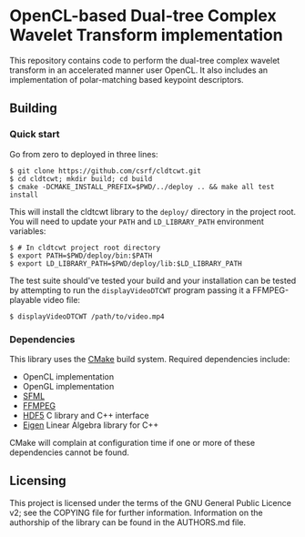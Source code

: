# OpenCL-based Dual-tree Complex Wavelet Transform implementation

This repository contains code to perform the dual-tree complex wavelet
transform in an accelerated manner user OpenCL. It also includes an
implementation of polar-matching based keypoint descriptors.

## Building

### Quick start

Go from zero to deployed in three lines:

```console
$ git clone https://github.com/csrf/cldtcwt.git
$ cd cldtcwt; mkdir build; cd build
$ cmake -DCMAKE_INSTALL_PREFIX=$PWD/../deploy .. && make all test install
```

This will install the cldtcwt library to the `deploy/` directory in the project
root. You will need to update your `PATH` and `LD_LIBRARY_PATH` environment
variables:

```console
$ # In cldtcwt project root directory
$ export PATH=$PWD/deploy/bin:$PATH
$ export LD_LIBRARY_PATH=$PWD/deploy/lib:$LD_LIBRARY_PATH
```

The test suite should've tested your build and your installation can be tested
by attempting to run the `displayVideoDTCWT` program passing it a
FFMPEG-playable video file:

```console
$ displayVideoDTCWT /path/to/video.mp4
```

### Dependencies

This library uses the [CMake](http://cmake.org) build system. Required
dependencies include:

* OpenCL implementation
* OpenGL implementation
* [SFML](http://www.sfml-dev.org/)
* [FFMPEG](http://ffmpeg.org/)
* [HDF5](http://www.hdfgroup.org/HDF5/) C library and C++ interface
* [Eigen](http://eigen.tuxfamily.org/) Linear Algebra library for C++

CMake will complain at configuration time if one or more of these dependencies
cannot be found.

## Licensing 

This project is licensed under the terms of the GNU General Public Licence v2;
see the COPYING file for further information. Information on the authorship of
the library can be found in the AUTHORS.md file.
